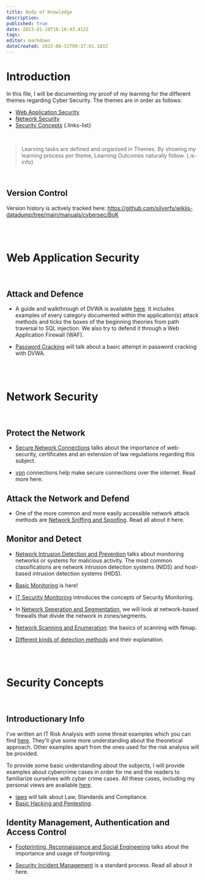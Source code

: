 ```yaml
---
title: Body of Knowledge
description: 
published: true
date: 2023-01-10T16:18:43.412Z
tags: 
editor: markdown
dateCreated: 2022-08-31T09:37:01.183Z
---
```


# Introduction
In this file, I will be documenting my proof of my learning for the different themes regarding Cyber Security. 
The themes are in order as follows:

- [Web Application Security](#web-application-security)
- [Network Security](#network-security)
- [Security Concepts](#security-concepts)
{.links-list}

<br />

> Learning tasks are defined and organised in Themes. By showing my learning process per theme, Learning Outcomes naturally follow.
{.is-info}

<br />

## Version Control

Version history is actively tracked here: https://github.com/silverfs/wikijs-datadump/tree/main/manuals/cybersec/BoK


<br />
<br />

# Web Application Security
<br />

## Attack and Defence

- A guide and walkthrough of DVWA is available [here](/manuals/cybersec/BoK/website-attack-defence). 
It includes examples of every category documented within the application(s) attack methods and ticks the boxes of the beginning theories from path traversal to SQL injection. We also try to defend it through a Web Application Firewall (WAF).

- [Password Cracking](/manuals/cybersec/BoK/password-cracking) will talk about a basic attempt in password cracking with DVWA.


<br />
<br />

# Network Security
<br />

## Protect the Network

- [Secure Network Connections](/manuals/cybersec/BoK/secure-network-connections) talks about the importance of web-security, certificates and an extension of law regulations regarding this subject.

- [vpn](/manuals/cybersec/BoK/vpn) connections help make secure connections over the internet. Read more here.

## Attack the Network and Defend

- One of the more common and more easily accessible network attack methods are [Network Sniffing and Spoofing](/manuals/cybersec/BoK/sniffing-and-spoofing). Read all about it here.

## Monitor and Detect
- [Network Intrusion Detection and Prevention](/manuals/cybersec/BoK/network-intrusion-detection-and-prevention) talks about monitoring networks or systems for malicious activity. The most common classifications are network intrusion detection systems (NIDS) and host-based intrusion detection systems (HIDS). 

- [Basic Monitoring](/manuals/cybersec/BoK/basic-monitoring) is here!

- [IT Security Monitoring](/manuals/cybersec/BoK/security-monitoring) introduces the concepts of Security Monitoring.

- In [Network Seperation and Segmentation](/manuals/cybersec/BoK/firewalls), we will look at network-based firewalls that divide the network in zones/segments.

- [Network Scanning and Enumeration](/manuals/cybersec/BoK/scanning): the basics of scanning with Nmap.

- [Different kinds of detection methods](/manuals/cybersec/BoK/hids-and-more) and their explanation.

<br />
<br />


# Security Concepts
<br />

## Introductionary Info

I've written an IT Risk Analysis with some threat examples which you can find [here](/manuals/cybersec/BoK/analysis). They'll give some more understanding about the theoretical approach. Other examples apart from the ones used for the risk analysis will be provided.

To provide some basic understanding about the subjects, I will provide examples about cybercrime cases in order for me and the readers to familiarize ourselves with cyber crime cases.
All these cases, including my personal views are available [here](/manuals/cybersec/BoK/lerd). 

- [laws](/manuals/cybersec/BoK/laws) will talk about Law, Standards and Compliance.
- [Basic Hacking and Pentesting](/manuals/cybersec/BoK/basic-hacking).

## Identity Management, Authentication and Access Control

- [Footprinting, Reconnaissance and Social Engineering](/manuals/cybersec/BoK/frse) talks about the importance and usage of footprinting.

- [Security Incident Management](/manuals/cybersec/BoK/incident-management) is a standard process. Read all about it here.
<br />
<br />